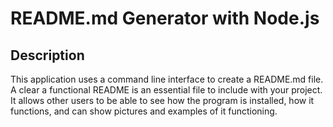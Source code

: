 # README.md Generator with Node.js

## Description
This application uses a command line interface to create a README.md file. A clear a functional README is an essential file to include with your project. It allows other users to be able to see how the program is installed, how it functions, and can show pictures and examples of it functioning. 
